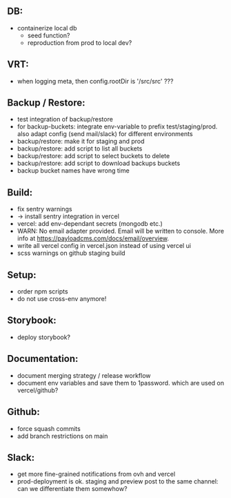 DB:
---
- containerize local db
  - seed function?
  - reproduction from prod to local dev?

VRT:
----
- when logging meta, then config.rootDir is '/src/src' ???

Backup / Restore:
-----------------
- test integration of backup/restore
- for backup-buckets: integrate env-variable to prefix test/staging/prod. also adapt config (send mail/slack) for different environments
- backup/restore: make it for staging and prod
- backup/restore: add script to list all buckets
- backup/restore: add script to select buckets to delete
- backup/restore: add script to download backups buckets
- backup bucket names have wrong time

Build:
------
- fix sentry warnings
- -> install sentry integration in vercel
- vercel: add env-dependant secrets (mongodb etc.)
- WARN: No email adapter provided. Email will be written to console. More info at https://payloadcms.com/docs/email/overview.
- write all vercel config in vercel.json instead of using vercel ui
- scss warnings on github staging build

Setup:
------
- order npm scripts
- do not use cross-env anymore!

Storybook:
----------
- deploy storybook?

Documentation:
--------------
- document merging strategy / release workflow
- document env variables and save them to 1password. which are used on vercel/github?

Github:
-------
- force squash commits
- add branch restrictions on main

Slack:
------
- get more fine-grained notifications from ovh and vercel
- prod-deployment is ok. staging and preview post to the same channel: can we differentiate them somewhow?
